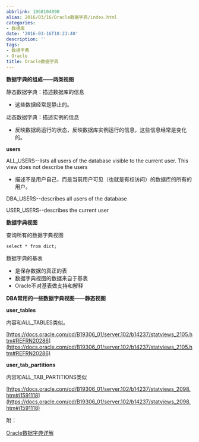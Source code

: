 ```yaml
---
abbrlink: 1068104890
alias: 2016/03/16/Oracle数据字典/index.html
categories:
- 数据库
date: '2016-03-16T10:23:40'
description: ''
tags:
- 数据字典
- Oracle
title: Oracle数据字典
---
```










**数据字典的组成——两类视图**

静态数据字典：描述数据库的信息

- 这些数据经常是静止的。

动态数据字典：描述实例的信息

- 反映数据局运行的状态，反映数据库实例运行的信息，这些信息经常是变化的。

**users**

ALL_USERS--lists all users of the database visible to the current user. This view does not describe the users 

- 描述不是用户自己，而是当前用户可见（也就是有权访问）的数据库的所有的用户。

DBA_USERS--describes all users of the database

USER_USERS--describes the current user



**数据字典视图**

查询所有的数据字典视图

```
select * from dict;
```

数据字典的基表

- 是保存数据的真正的表
- 数据字典视图的数据来自于基表
- Oracle不对基表做支持和解释

**DBA常用的一些数据字典视图——静态视图**

**user_tables**

内容和ALL_TABLES类似。

[https://docs.oracle.com/cd/B19306_01/server.102/b14237/statviews_2105.htm#REFRN20286](https://docs.oracle.com/cd/B19306_01/server.102/b14237/statviews_2105.htm#REFRN20286)

**user_tab_partitions**

内容和ALL_TAB_PARTITIONS类似

[https://docs.oracle.com/cd/B19306_01/server.102/b14237/statviews_2098.htm#i1591118](https://docs.oracle.com/cd/B19306_01/server.102/b14237/statviews_2098.htm#i1591118)



<!--more-->

附：

[Oracle数据字典详解](http://www.360doc.com/content/14/1114/11/17440478_425032377.shtml)